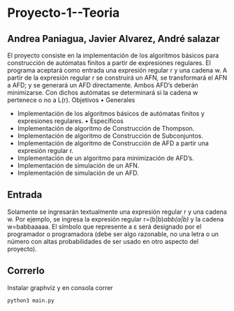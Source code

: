 # Proyecto-1--Teoria
## Andrea Paniagua, Javier Alvarez, André salazar

El proyecto consiste en la implementación de los algoritmos básicos para construcción de autómatas finitos a
partir de expresiones regulares. El programa aceptará como entrada una expresión regular r y una cadena w. A
partir de la expresión regular r se construirá un AFN, se transformará el AFN a AFD; y se generará un AFD
directamente. Ambos AFD’s deberán minimizarse. Con dichos autómatas se determinará si la cadena w pertenece o
no a L(r).
Objetivos
• Generales
- Implementación de los algoritmos básicos de autómatas finitos y expresiones regulares.
• Específicos
- Implementación de algoritmo de Construcción de Thompson.
- Implementación de algoritmo de Construcción de Subconjuntos.
- Implementación de algoritmo de Construcción de AFD a partir una expresión regular r.
- Implementación de un algoritmo para minimización de AFD’s.
- Implementación de simulación de un AFN.
- Implementación de simulación de un AFD.


## Entrada

Solamente se ingresarán textualmente una expresión regular r y una cadena w. Por ejemplo, se ingresa
la expresión regular r=(b|b)*abb(a|b)* y la cadena w=babbaaaaa. El símbolo que represente a ε será
designado por el programador o programadora (debe ser algo razonable, no una letra o un número con
altas probabilidades de ser usado en otro aspecto del proyecto).



## Correrlo

Instalar graphviz y en consola correr

```
python3 main.py
```
